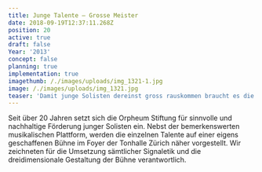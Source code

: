 ```yaml
---
title: Junge Talente — Grosse Meister
date: 2018-09-19T12:37:11.268Z
position: 20
active: true
draft: false
Year: '2013'
concept: false
planning: true
implementation: true
imagethumb: /./images/uploads/img_1321-1.jpg
image: /./images/uploads/img_1321.jpg
teaser: 'Damit junge Solisten dereinst gross rauskommen braucht es die richtige Bühne '
---
```

Seit über 20 Jahren setzt sich die Orpheum Stiftung für sinnvolle und nachhaltige Förderung junger Solisten ein. Nebst der bemerkenswerten musikalischen Plattform, werden die einzelnen Talente auf einer eigens geschaffenen Bühne im Foyer der Tonhalle Zürich näher vorgestellt. Wir zeichneten für die Umsetzung sämtlicher Signaletik und die dreidimensionale Gestaltung der Bühne verantwortlich.
